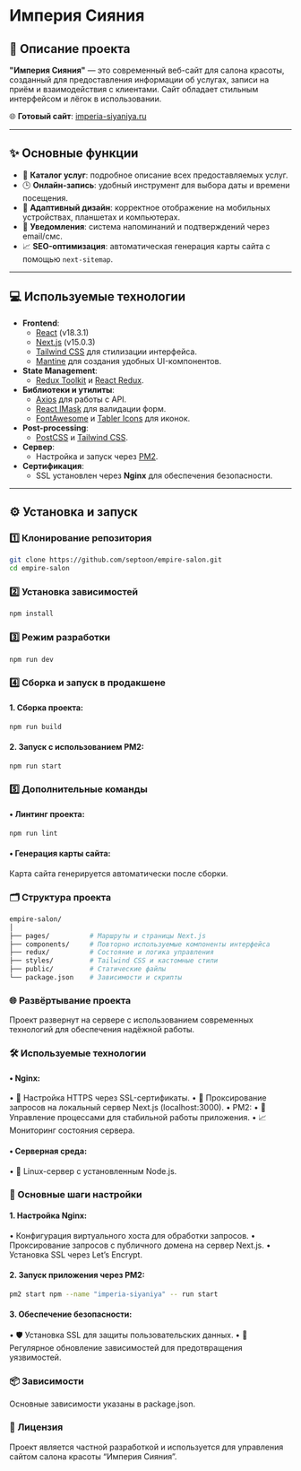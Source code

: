 # Империя Сияния

## 📖 Описание проекта

**"Империя Сияния"** — это современный веб-сайт для салона красоты, созданный для предоставления информации об услугах, записи на приём и взаимодействия с клиентами. Сайт обладает стильным интерфейсом и лёгок в использовании.

🌐 **Готовый сайт**: [imperia-siyaniya.ru](https://imperia-siyaniya.ru/)

---

## ✨ Основные функции

- 💅 **Каталог услуг**: подробное описание всех предоставляемых услуг.
- 🕒 **Онлайн-запись**: удобный инструмент для выбора даты и времени посещения.
- 📱 **Адаптивный дизайн**: корректное отображение на мобильных устройствах, планшетах и компьютерах.
- 🔔 **Уведомления**: система напоминаний и подтверждений через email/смс.
- 📈 **SEO-оптимизация**: автоматическая генерация карты сайта с помощью `next-sitemap`.

---

## 💻 Используемые технологии

- **Frontend**:
  - [React](https://reactjs.org/) (v18.3.1)
  - [Next.js](https://nextjs.org/) (v15.0.3)
  - [Tailwind CSS](https://tailwindcss.com/) для стилизации интерфейса.
  - [Mantine](https://mantine.dev/) для создания удобных UI-компонентов.
- **State Management**:
  - [Redux Toolkit](https://redux-toolkit.js.org/) и [React Redux](https://react-redux.js.org/).
- **Библиотеки и утилиты**:
  - [Axios](https://axios-http.com/) для работы с API.
  - [React IMask](https://imask.js.org/) для валидации форм.
  - [FontAwesome](https://fontawesome.com/) и [Tabler Icons](https://tablericons.com/) для иконок.
- **Post-processing**:
  - [PostCSS](https://postcss.org/) и [Tailwind CSS](https://tailwindcss.com/).
- **Сервер**:
  - Настройка и запуск через [PM2](https://pm2.keymetrics.io/).
- **Сертификация**:
  - SSL установлен через **Nginx** для обеспечения безопасности.

---

## ⚙️ Установка и запуск

### 1️⃣ Клонирование репозитория

```bash
git clone https://github.com/septoon/empire-salon.git
cd empire-salon
```

### 2️⃣ Установка зависимостей
```bash
npm install
```
### 3️⃣ Режим разработки
```bash
npm run dev
```
### 4️⃣ Сборка и запуск в продакшене

#### 1. Сборка проекта:
```bash
npm run build
```
#### 2. Запуск с использованием PM2:
```bash
npm run start
```
### 5️⃣ Дополнительные команды

#### • Линтинг проекта:
```bash
npm run lint
```
#### • Генерация карты сайта:

Карта сайта генерируется автоматически после сборки.

### 🗂 Структура проекта
```bash
empire-salon/
│
├── pages/          # Маршруты и страницы Next.js
├── components/     # Повторно используемые компоненты интерфейса
├── redux/          # Состояние и логика управления
├── styles/         # Tailwind CSS и кастомные стили
├── public/         # Статические файлы
└── package.json    # Зависимости и скрипты
```
### 🌐 Развёртывание проекта

Проект развернут на сервере с использованием современных технологий для обеспечения надёжной работы.

### 🛠 Используемые технологии

#### • Nginx:

• 🌟 Настройка HTTPS через SSL-сертификаты.
• 🔄 Проксирование запросов на локальный сервер Next.js (localhost:3000).
• PM2:
• 🚀 Управление процессами для стабильной работы приложения.
• 📈 Мониторинг состояния сервера.

#### • Серверная среда:

• 🐧 Linux-сервер с установленным Node.js.

### 🔧 Основные шаги настройки

#### 1. Настройка Nginx:

• Конфигурация виртуального хоста для обработки запросов.
• Проксирование запросов с публичного домена на сервер Next.js.
• Установка SSL через Let’s Encrypt.

#### 2. Запуск приложения через PM2:
```bash
pm2 start npm --name "imperia-siyaniya" -- run start
```
#### 3. Обеспечение безопасности:

• 🛡 Установка SSL для защиты пользовательских данных.
• 🔄 Регулярное обновление зависимостей для предотвращения уязвимостей.

### 📦 Зависимости

Основные зависимости указаны в package.json.

### 🔏 Лицензия

Проект является частной разработкой и используется для управления сайтом салона красоты “Империя Сияния”.